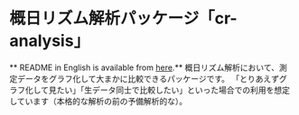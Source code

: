 # 概日リズム解析パッケージ「cr-analysis」
** README in English is available from [here](https://github.com/TOOOOOOMY/Circadian-Rhythm-Analysis).**
概日リズム解析において、測定データをグラフ化して大まかに比較できるパッケージです。
「とりあえずグラフ化して見たい」「生データ同士で比較したい」といった場合での利用を想定しています（本格的な解析の前の予備解析的な）。

